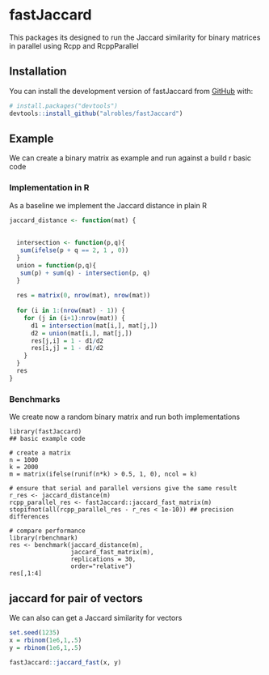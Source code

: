 
<!-- README.md is generated from README.Rmd. Please edit that file -->

# fastJaccard

<!-- badges: start -->
<!-- badges: end -->

This packages its designed to run the Jaccard similarity for binary
matrices in parallel using Rcpp and RcppParallel

## Installation

You can install the development version of fastJaccard from
[GitHub](https://github.com/) with:

``` r
# install.packages("devtools")
devtools::install_github("alrobles/fastJaccard")
```

## Example

We can create a binary matrix as example and run against a build r basic
code

### Implementation in R

As a baseline we implement the Jaccard distance in plain R

``` r
jaccard_distance <- function(mat) {
  
  
  intersection <- function(p,q){
   sum(ifelse(p + q == 2, 1 , 0))
  }
  union = function(p,q){
   sum(p) + sum(q) - intersection(p, q)
  }
  
  res = matrix(0, nrow(mat), nrow(mat))
  
  for (i in 1:(nrow(mat) - 1)) {
    for (j in (i+1):nrow(mat)) {
      d1 = intersection(mat[i,], mat[j,])
      d2 = union(mat[i,], mat[j,])
      res[j,i] = 1 - d1/d2
      res[i,j] = 1 - d1/d2
    }
  }
  res
}
```

### Benchmarks

We create now a random binary matrix and run both implementations

    library(fastJaccard)
    ## basic example code

    # create a matrix
    n = 1000
    k = 2000
    m = matrix(ifelse(runif(n*k) > 0.5, 1, 0), ncol = k)

    # ensure that serial and parallel versions give the same result
    r_res <- jaccard_distance(m)
    rcpp_parallel_res <- fastJaccard::jaccard_fast_matrix(m)
    stopifnot(all(rcpp_parallel_res - r_res < 1e-10)) ## precision differences

    # compare performance
    library(rbenchmark)
    res <- benchmark(jaccard_distance(m),
                     jaccard_fast_matrix(m),
                     replications = 30,
                     order="relative")
    res[,1:4]

## jaccard for pair of vectors

We can also can get a Jaccard similarity for vectors

``` r
set.seed(1235)
x = rbinom(1e6,1,.5)
y = rbinom(1e6,1,.5)

fastJaccard::jaccard_fast(x, y)
```
